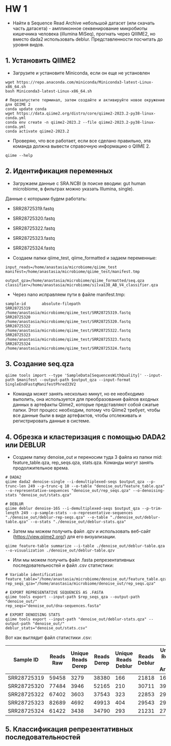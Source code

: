 # HW 1
- Найти в Sequence Read Archive небольшой датасет (или скачать часть датасета) - ампликонное секвенирование микробиоты кишечника человека (illumina MiSeq), прогнать через QIIIME2, но вместо dada2 использовать deblur. Представленности посчитать до уровня видов.

## 1. Установить QIIME2
- Загрузите и установите Miniconda, если он еще не установлен
```
wget https://repo.anaconda.com/miniconda/Miniconda3-latest-Linux-x86_64.sh
bash Miniconda3-latest-Linux-x86_64.sh
```
```
# Перезапустите терминал, затем создайте и активируйте новое окружение для QIIME 2
conda update conda
wget https://data.qiime2.org/distro/core/qiime2-2023.2-py38-linux-conda.yml
conda env create -n qiime2-2023.2 --file qiime2-2023.2-py38-linux-conda.yml
conda activate qiime2-2023.2
```
- Проверяю, что все работает, если все сделано правильно, эта команда должна вывести справочную информацию о QIIME 2.
```
qiime --help
```
## 2. Идентификация переменных
- Загружаем данные с SRA.NCBI (в поиске вводим: gut human microbiome, в фильтрах можно указать Illumina, single).

Данные с которыми будем работать:
- SRR28725319.fastq
- SRR28725320.fastq
- SRR28725322.fastq
- SRR28725323.fastq
- SRR28725324.fastq

- Создаем папки qiime_test, qiime_formatted и задаем переменные:
```
input_reads=/home/anastasia/microbiome/qiime_test
manifest=/home/anastasia/microbiome/qiime_test/manifest.tmp

output_qza=/home/anastasia/microbiome/qiime_formatted/seq.qza
classifier=/home/anastasia/microbiome/silva138_AB_V4_classifier.qza
```

- Через nano исправляем пути в файле manifest.tmp:
```
sample-id       absolute-filepath
SRR28725319     /home/anastasia/microbiome/qiime_test/SRR28725319.fastq
SRR28725320     /home/anastasia/microbiome/qiime_test/SRR28725320.fastq
SRR28725322     /home/anastasia/microbiome/qiime_test/SRR28725322.fastq
SRR28725323     /home/anastasia/microbiome/qiime_test/SRR28725323.fastq
SRR28725324     /home/anastasia/microbiome/qiime_test/SRR28725324.fastq
```
## 3. Создание seq.qza
```
qiime tools import --type 'SampleData[SequencesWithQuality]' --input-path $manifest --output-path $output_qza --input-format SingleEndFastqManifestPhred33V2
```
- Команда может занять несколько минут, но ее необходимо выполить, она используется для преобразования файлов входных данных в артефакты Qiime2, которые представляют собой сжатые папки. Этот процесс необходим, потому что Qiime2 требует, чтобы все данные были в виде артефактов, чтобы отслеживать и регистрировать данные в системе.
  
## 4. Обрезка и кластеризация с помощью DADA2 или DEBLUR
- Создаем папку denoise_out и переносим туда 3 файла из папки mid: feature_table.qza, rep_seqs.qza, stats.qza. Команды могут занять продолжительное врема.
```
# DADA2
qiime dada2 denoise-single --i-demultiplexed-seqs $output_qza --p-trunc-len 249 --p-trunc-q 10 --o-table "denoise_out/feature_table.qza" --o-representative-sequences "denoise_out/rep_seqs.qza" --o-denoising-stats "denoise_out/stats.qza"
```
```
# DEBLUR
qiime deblur denoise-16S --i-demultiplexed-seqs $output_qza --p-trim-length 249 --p-sample-stats --o-representative-sequences "./denoise_out/deblur-rep-seqs.qza" --o-table "./denoise_out/deblur-table.qza" --o-stats "./denoise_out/deblur-stats.qza"
```
- Затем мы можем получить файл .qzv и использовать веб-сайт (https://view.qiime2.org/) для его визуализации.
```
qiime feature-table summarize --i-table ./denoise_out/deblur-table.qza --o-visualization ./denoise_out/deblur-table.qzv
```
- Или мы можем получить файл .fasta репрезентативных последовательностей и файл .csv статистики:
```
# Variable identification
feature_table="/home/anastasia/microbiome/denoise_out/feature_table.qza"
rep_seqs_qza="/home/anastasia/microbiome/denoise_out/rep_seqs.qza"

# EXPORT REPRESENTATIVE SEQUENCES AS .FASTA
qiime tools export --input-path $rep_seqs_qza --output-path "denoise_out/"
rep_seqs="denoise_out/dna-sequences.fasta"

# EXPORT DENOISING STATS
qiime tools export --input-path "denoise_out/deblur-stats.qza" --output-path "denoise_out/"
deblur_stats="denoise_out/stats.csv"
```
Вот как выглядит файл статистики .csv:

| Sample ID	| Reads Raw	| Unique Reads Derep | Reads Derep |	Unique Reads Deblur |	Reads Deblur |	Unique Reads Hit Artifact |	Reads Hit Artifact	| Unique Reads Chimeric |	Reads Chimeric |	Unique Reads Hit Reference |	Reads Hit Reference |	Unique Reads Missed Reference |	Reads Missed Reference |
| -------- | ------- |-------- | ------- |-------- | ------- |-------- | ------- |-------- | ------- |-------- | ------- |-------- | ------- |
| SRR28725319 | 59458 | 3279 | 38380 | 166 | 21818 | 16 | 32 | 62 | 137 | 49 | 21552 | 0 | 0 |
| SRR28725320 | 77484 | 3946 | 52165 | 210 | 30711 | 39 | 80 | 71 | 217 | 60 | 30326 | 0 | 0 |
| SRR28725322 | 67402 | 3603 | 37543 | 323 | 22853 | 29 | 59 | 69 | 123 | 156 | 22511 | 0 | 0 |
| SRR28725323 | 82689 | 4692 | 49913 | 404 | 29543 | 29 | 58 | 105 | 196 | 147 | 29047 | 0 | 0 |
| SRR28725324 | 61422 | 3438 | 34790 | 293 | 21231 | 27 | 54 | 55 | 96 | 39 | 20950 | 0 | 0 |

## 5. Классификация репрезентативных последовательностей

